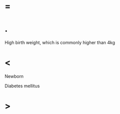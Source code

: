 # =

# .

High birth weight, which is commonly higher than 4kg

# <

Newborn

Diabetes mellitus

# >
